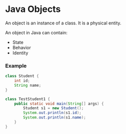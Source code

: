 # Java Objects

An object is an instance of a class. It is a physical entity.

An object in Java can contain:

- State
- Behavior
- Identity

### Example

```java
class Student {
    int id;
    String name;
}

class TestStudent1 {
    public static void main(String[] args) {
        Student s1 = new Student();
        System.out.println(s1.id);
        System.out.println(s1.name);
    }
}
```
